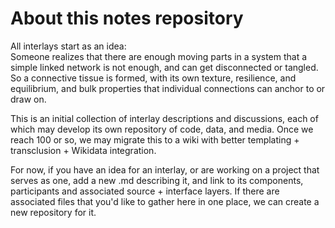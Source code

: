 # About this notes repository

All interlays start as an idea:   
Someone realizes that there are enough moving parts in a system that a simple linked network is not enough, and can get disconnected or tangled.
So a connective tissue is formed, with its own texture, resilience, and equilibrium, and bulk properties that individual connections can anchor to or draw on.

This is an initial collection of interlay descriptions and discussions, each of which may develop its own repository of code, data, and media.
Once we reach 100 or so, we may migrate this to a wiki with better templating + transclusion + Wikidata integration.

For now, if you have an idea for an interlay, or are working on a project that serves as one, add a new .md describing it, and link to its components, participants and associated source + interface layers.  If there are associated files that you'd like to gather here in one place, we can create a new repository for it.
